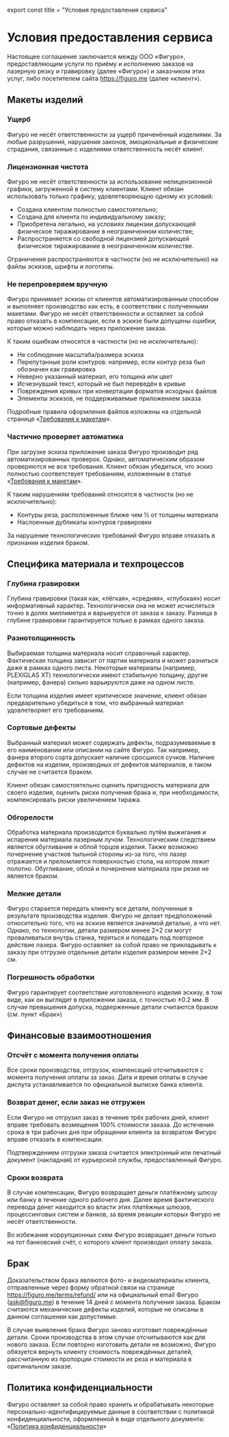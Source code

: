 export const title = "Условия предоставления сервиса"

# Условия предоставления сервиса

Настоящее соглашение заключается между ООО «Фигуро», предоставляющим услуги по приёму и исполнению заказов на лазерную резку и гравировку (далее «Фигуро») и заказчиком этих услуг, либо посетителем сайта https://figuro.me (далее «клиент»).

## Макеты изделий

### Ущерб

Фигуро не несёт ответственности за ущерб приченённый изделиями. За любые разрушения, нарушения законов, эмоциональные и физические страдания, связанные с изделиями ответственность несёт клиент.

### Лицензионная чистота

Фигуро не несёт ответственности за использование нелицензионной графики, загруженной в систему клиентами. Клиент обязан использовать только графику, удовлетворяющую одному из условий:

- Создана клиентом полностью самостоятельно;
- Создана для клиента по индивидуальному заказу;
- Приобретена легально, на условиях лицензии допускающей физическое тиражирование в неограниченном количестве;
- Распространяется со свободной лицензией допускающей физическое тиражирование в неограниченном количестве.

Ограничения распространяются в частности (но не исключительно) на файлы эскизов, шрифты и логотипы.

### Не перепроверяем вручную

Фигуро принимает эскизы от клиентов автоматизированным способом и выполняет производство как есть, в соответствии с полученными макетами. Фигуро не несёт ответственности и оставляет за собой право отказать в компенсации, если в эскизе были допущены ошибки, которые можно наблюдать через приложение заказа.

К таким ошибкам относятся в частности (но не исключительно):

- Не соблюдение масштаба/размера эскиза
- Перепутанные роли контуров: например, если контур реза был обозначен как гравировка
- Неверно указанный материал, его толщина или цвет
- Исчезнувший текст, который не был переведён в кривые
- Повреждения кривых при конвертации форматов исходных файлов
- Элементы эскизов, не поддерживаемые приложением заказа

Подробные правила оформления файлов изложены на отдельной странице «[Требования к макетам](/source-requirements/)».

### Частично проверяет автоматика

При загрузке эскиза приложение заказа Фигуро производит ряд автоматизированных проверок. Однако, автоматическим образом проверяются не все требования. Клиент обязан убедиться, что эскиз полностью соответствует требованиям, изложенным в статье «[Требования к макетам](/source-requirements/)».

К таким нарушениям требований относятся в частности (но не исключительно):

- Контуры реза, расположенные ближе чем ½ от толщины материала
- Наслоенные дубликаты контуров гравировки

За нарушение технологических требований Фигуро вправе отказать в признании изделия браком.

## Специфика материала и техпроцессов

### Глубина гравировки

Глубина гравировки (такая как, «лёгкая», «средняя», «глубокая») носит информативный характер. Технологически она не может исчисляться точно в долях миллиметра и варьируется от заказа к заказу. Разница в глубине гравировки гарантируется только в рамках одного заказа.

### Разнотолщинность

Выбираемая толщина материала носит справочный характер. Фактическая толщина зависит от партии материала и может разниться даже в рамках одного листа. Некоторые материалы (например, PLEXIGLAS XT) технологически имеют стабильную толщину, другие (например, фанера) сильно варьируются даже на одном листе.

Если толщина изделия имеет критическое значение, клиент обязан предварительно убедиться в том, что выбранный материал удовлетворяет его требованиям.

### Сортовые дефекты

Выбранный материал может содержать дефекты, подразумеваемые в его наименовании или описании на сайте Фигуро. Так например, фанера второго сорта допускает наличие сросшихся сучков. Наличие дефектов на изделии, производных от дефектов материалов, в таком случае не считается браком.

Клиент обязан самостоятельно оценить пригодность материала для своего изделия, оценить риски получения брака и, при необходимости, компенсировать риски увеличением тиража.

### Обгорелости

Обработка материала производится буквально путём выжигания и испарения материала лазерным лучом. Технологическим следствием является обугливание и облой торцов изделия. Также возможно почернение участков тыльной стороны из-за того, что лазер отражается и преломляется поверхностью стола, на котором лежит полотно. Обугливание, облой и почернение материала при резке не является браком.

### Мелкие детали

Фигуро старается передать клиенту все детали, полученные в результате производства изделия. Фигуро не делает предположений относительно того, что на эскизе является значимой деталью, а что нет. Однако, по технологии, детали размером менее 2×2 см могут проваливаться внутрь станка, теряться и попадать под повторное действие лазера. Фигуро оставляет за собой право не прикладывать к заказу при отгрузке отдельные детали изделия размером менее 2×2 см.

### Погрешность обработки

Фигуро гарантирует соответствие изготовленного изделия эскизу, в том виде, как он выглядит в приложении заказа, с точностью ±0.2 мм. В случае превышения допуска, подверженные детали считаются браком (см. пункт «Брак»)

## Финансовые взаимоотношения

### Отсчёт с момента получения оплаты

Все сроки производства, отгрузок, компенсаций отсчитываются с момента получения оплаты за заказ. Дата и время оплаты в случае диспута устанавливается по официальной выписке банка клиента.

### Возврат денег, если заказ не отгружен

Если Фигуро не отгрузил заказ в течение трёх рабочих дней, клиент вправе требовать возмещения 100% стоимости заказа. До истечения срока в три рабочих дня при обращении клиента за возвратом Фигуро вправе отказать в компенсации.

Подтверждением отгрузки заказа считается электронный или печатный документ (накладная) от курьерской службы, предоставленный Фигуро.

### Сроки возврата

В случае компенсации, Фигуро возвращает деньги платёжному шлюзу или банку в течение одного рабочего дня. Далее время фактического перевода денег находится во власти этих платёжных шлюзов, процессинговых систем и банков, за время реакции которых Фигуро не несёт ответственности.

Во избежание коррупционных схем Фигуро возвращает деньги только на тот банковский счёт, с которого клиент производил оплату заказа.

## Брак

Доказательством брака являются фото- и видеоматериалы клиента, отправленные через форму обратной связи на странице <https://figuro.me/terms/refund/> или на официальный email Фигуро (ask@figuro.me) в течение 14 дней с момента получения заказа. Браком считаются механические дефекты изделий, которые не описаны в данном соглашении как допустимые.

В случае выявления брака Фигуро заново изготовит повреждённые детали. Сроки производства в этом случае отсчитываются как для нового заказа. Если повторно изготовить детали не возможно, Фигуро обязуется вернуть клиенту стоимость повреждённых деталей, рассчитанную из пропорции стоимости их реза и материала в оригинальном заказе.

## Политика конфиденциальности

Фигуро оставляет за собой право хранить и обрабатывать некоторые персонально-идентифицируемые данные в соответствии с политикой конфиденциальности, оформленной в виде отдельного документа: «[Политика конфиденциальности](/terms/privacy/)»
